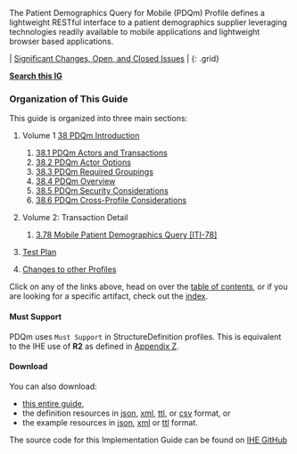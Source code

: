 The Patient Demographics Query for Mobile (PDQm) Profile defines a lightweight RESTful interface to a patient demographics supplier leveraging technologies readily available to mobile applications and lightweight browser based applications.

<div markdown="1" class="stu-note">

| [Significant Changes, Open, and Closed Issues](issues.html) |
{: .grid}

**[Search this IG](https://www.google.com/search?q=site%3Ahttps%3A%2F%2Fprofiles.ihe.net%2FITI%2FPDQm)**

</div>

### Organization of This Guide
This guide is organized into three main sections:

1. Volume 1 [38 PDQm Introduction](volume-1.html)
    1. [38.1 PDQm Actors and Transactions](volume-1.html#1381-pdqm-actors-and-transactions)
    2. [38.2 PDQm Actor Options](volume-1.html#1382-pdqm-actor-options)
    3. [38.3 PDQm Required Groupings](volume-1.html#1383-pdqm-required-actor-grouping)
    4. [38.4 PDQm Overview](volume-1.html#1384-pdqm-overview)
    5. [38.5 PDQm Security Considerations](volume-1.html#1385-pdqm-security-considerations)
    6. [38.6 PDQm Cross-Profile Considerations](volume-1.html#1386-pdqm-cross-profile-considerations)

2. Volume 2: Transaction Detail
    1. [3.78 Mobile Patient Demographics Query \[ITI-78\]](ITI-78.html)

3. [Test Plan](testplan.html)

4. [Changes to other Profiles](other.html)

Click on any of the links above, head on over the [table of contents](toc.html), or
if you are looking for a specific artifact, check out the [index](artifacts.html).

#### Must Support

PDQm uses ```Must Support``` in StructureDefinition profiles. This is equivalent to the IHE use of **R2** as defined in [Appendix Z](https://profiles.ihe.net/ITI/TF/Volume2/ch-Z.html#z.10-profiling-conventions-for-constraints-on-fhir).

#### Download 

You can also download:

* [this entire guide](full-ig.zip),
* the definition resources in [json](definitions.json.zip), [xml](definitions.xml.zip), [ttl](definitions.ttl.zip), or [csv](csvs.zip) format, or
* the example resources in [json](examples.json.zip), [xml](examples.xml.zip) or [ttl](examples.ttl.zip) format.

The source code for this Implementation Guide can be found on [IHE GitHub](https://github.com/IHE/ITI.PDQm)
